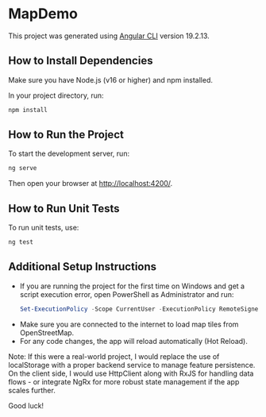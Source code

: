 # MapDemo

This project was generated using [Angular CLI](https://github.com/angular/angular-cli) version 19.2.13.

## How to Install Dependencies

Make sure you have Node.js (v16 or higher) and npm installed.

In your project directory, run:
```bash
npm install
```

## How to Run the Project

To start the development server, run:
```bash
ng serve
```
Then open your browser at [http://localhost:4200/](http://localhost:4200/).

## How to Run Unit Tests

To run unit tests, use:
```bash
ng test
```

## Additional Setup Instructions

- If you are running the project for the first time on Windows and get a script execution error, open PowerShell as Administrator and run:
  ```powershell
  Set-ExecutionPolicy -Scope CurrentUser -ExecutionPolicy RemoteSigned
  ```
- Make sure you are connected to the internet to load map tiles from OpenStreetMap.
- For any code changes, the app will reload automatically (Hot Reload).


Note: If this were a real-world project, I would replace the use of localStorage with a proper backend service to manage feature persistence. On the client side, I would use HttpClient along with RxJS for handling data flows - or integrate NgRx for more robust state management if the app scales further.


Good luck!